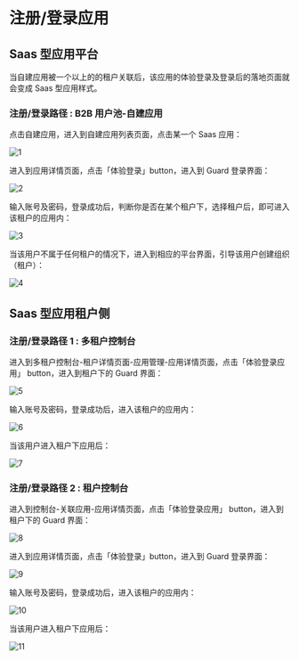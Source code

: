 # 注册/登录应用

<LastUpdated/>

## Saas 型应用平台

当自建应用被一个以上的的租户关联后，该应用的体验登录及登录后的落地页面就会变成 Saas 型应用样式。

### 注册/登录路径 : B2B 用户池-自建应用

点击自建应用，进入到自建应用列表页面，点击某一个 Saas 应用：

![1](./images/1.png)

进入到应用详情页面，点击「体验登录」button，进入到 Guard 登录界面：

![2](./images/2.png)

输入账号及密码，登录成功后，判断你是否在某个租户下，选择租户后，即可进入该租户的应用内：

![3](./images/3.png)

当该用户不属于任何租户的情况下，进入到相应的平台界面，引导该用户创建组织（租户）：

![4](./images/4.png)

## Saas 型应用租户侧

### 注册/登录路径 1 : 多租户控制台

进入到多租户控制台-租户详情页面-应用管理-应用详情页面，点击「体验登录应用」 button，进入到租户下的  Guard 界面：

![5](./images/5.png)

输入账号及密码，登录成功后，进入该租户的应用内：

![6](./images/6.png)

当该用户进入租户下应用后：

![7](./images/7.png)

### 注册/登录路径 2 : 租户控制台

进入到控制台-关联应用-应用详情页面，点击「体验登录应用」 button，进入到租户下的  Guard 界面：

![8](./images/8.png)

进入到应用详情页面，点击「体验登录」button，进入到 Guard 登录界面：

![9](./images/9.png)

输入账号及密码，登录成功后，进入该租户的应用内：

![10](./images/10.png)

当该用户进入租户下应用后：

![11](./images/11.png)
